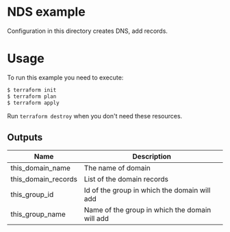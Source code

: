 # NDS example

Configuration in this directory creates DNS, add records.


# Usage

To run this example you need to execute:

```bash
$ terraform init
$ terraform plan
$ terraform apply
```

Run `terraform destroy` when you don't need these resources.

<!-- BEGINNING OF PRE-COMMIT-TERRAFORM DOCS HOOK -->

## Outputs
| Name | Description |
|------|-------------|
| this_domain_name | The name of domain |
| this_domain_records | List of the domain records |
| this_group_id | Id of the group in which the domain will add |
| this_group_name | Name of the group in which the domain will add |

<!-- END OF PRE-COMMIT-TERRAFORM DOCS HOOK -->

